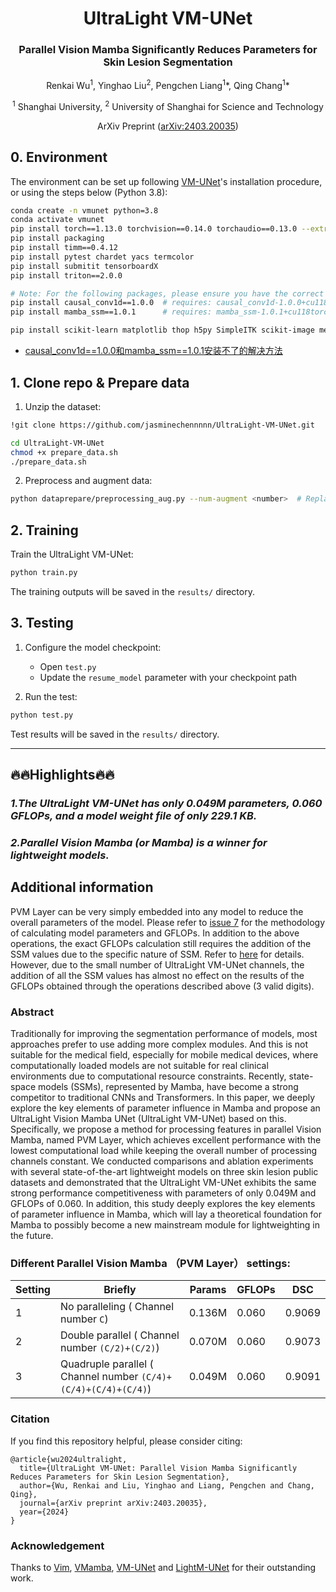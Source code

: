 <div align="center">
<h1>UltraLight VM-UNet </h1>
<h3>Parallel Vision Mamba Significantly Reduces Parameters for Skin Lesion Segmentation</h3>

Renkai Wu<sup>1</sup>, Yinghao Liu<sup>2</sup>, Pengchen Liang<sup>1</sup>\*, Qing Chang<sup>1</sup>\*

<sup>1</sup>  Shanghai University, <sup>2</sup>  University of Shanghai for Science and Technology


ArXiv Preprint ([arXiv:2403.20035](https://arxiv.org/abs/2403.20035))


</div>


## 0. Environment
The environment can be set up following [VM-UNet](https://github.com/JCruan519/VM-UNet)'s installation procedure, or using the steps below (Python 3.8):
```bash
conda create -n vmunet python=3.8
conda activate vmunet
pip install torch==1.13.0 torchvision==0.14.0 torchaudio==0.13.0 --extra-index-url https://download.pytorch.org/whl/cu118
pip install packaging
pip install timm==0.4.12
pip install pytest chardet yacs termcolor
pip install submitit tensorboardX
pip install triton==2.0.0

# Note: For the following packages, please ensure you have the correct wheel files
pip install causal_conv1d==1.0.0  # requires: causal_conv1d-1.0.0+cu118torch1.13cxx11abiFALSE-cp38-cp38-linux_x86_64.whl
pip install mamba_ssm==1.0.1      # requires: mamba_ssm-1.0.1+cu118torch1.13cxx11abiFALSE-cp38-cp38-linux_x86_64.whl

pip install scikit-learn matplotlib thop h5py SimpleITK scikit-image medpy yacs h5py opencv-python scipy pillow albumentations tqdm pytz
```
- [causal_conv1d==1.0.0和mamba_ssm==1.0.1安装不了的解决方法](https://blog.csdn.net/weixin_44292425/article/details/136649809)

## 1. Clone repo & Prepare data
1. Unzip the dataset:
```bash
!git clone https://github.com/jasminechennnnn/UltraLight-VM-UNet.git

cd UltraLight-VM-UNet
chmod +x prepare_data.sh
./prepare_data.sh
```

2. Preprocess and augment data:
```bash
python dataprepare/preprocessing_aug.py --num-augment <number>  # Replace <number> with desired augmentation count
```

## 2. Training
Train the UltraLight VM-UNet:
```bash
python train.py
```
The training outputs will be saved in the `results/` directory.

## 3. Testing
1. Configure the model checkpoint:
   - Open `test.py`
   - Update the `resume_model` parameter with your checkpoint path

2. Run the test:
```bash
python test.py
```
Test results will be saved in the `results/` directory.

---

## 🔥🔥Highlights🔥🔥
### *1.The UltraLight VM-UNet has only 0.049M parameters, 0.060 GFLOPs, and a model weight file of only 229.1 KB.*</br>
### *2.Parallel Vision Mamba (or Mamba) is a winner for lightweight models.*</br>

## Additional information
PVM Layer can be very simply embedded into any model to reduce the overall parameters of the model. Please refer to [issue 7](https://github.com/wurenkai/UltraLight-VM-UNet/issues/7) for the methodology of calculating model parameters and GFLOPs. In addition to the above operations, the exact GFLOPs calculation still requires the addition of the SSM values due to the specific nature of SSM. Refer to [here](https://github.com/state-spaces/mamba/issues/110#issuecomment-1919470069) for details. However, due to the small number of UltraLight VM-UNet channels, the addition of all the SSM values has almost no effect on the results of the GFLOPs obtained through the operations described above (3 valid digits).

### Abstract
Traditionally for improving the segmentation performance of models, most approaches prefer to use adding more complex modules. And this is not suitable for the medical field, especially for mobile medical devices, where computationally loaded models are not suitable for real clinical environments due to computational resource constraints. Recently, state-space models (SSMs), represented by Mamba, have become a strong competitor to traditional CNNs and Transformers. In this paper, we deeply explore the key elements of parameter influence in Mamba and propose an UltraLight Vision Mamba UNet (UltraLight VM-UNet) based on this. Specifically, we propose a method for processing features in parallel Vision Mamba, named PVM Layer, which achieves excellent performance with the lowest computational load while keeping the overall number of processing channels constant. We conducted comparisons and ablation experiments with several state-of-the-art lightweight models on three skin lesion public datasets and demonstrated that the UltraLight VM-UNet exhibits the same strong performance competitiveness with parameters of only 0.049M and GFLOPs of 0.060. In addition, this study deeply explores the key elements of parameter influence in Mamba, which will lay a theoretical foundation for Mamba to possibly become a new mainstream module for lightweighting in the future.

### Different Parallel Vision Mamba （PVM Layer） settings:
| Setting | Briefly | Params | GFLOPs | DSC |
| --- | --- | --- | --- | --- |
| 1 | No paralleling ( Channel number ```C```) | 0.136M | 0.060 | 0.9069 |
| 2 | Double parallel ( Channel number ```(C/2)+(C/2)```) | 0.070M | 0.060 |  0.9073 |
| 3 | Quadruple parallel ( Channel number ```(C/4)+(C/4)+(C/4)+(C/4)```) | 0.049M | 0.060 | 0.9091 |


### Citation
If you find this repository helpful, please consider citing: </br>
```
@article{wu2024ultralight,
  title={UltraLight VM-UNet: Parallel Vision Mamba Significantly Reduces Parameters for Skin Lesion Segmentation},
  author={Wu, Renkai and Liu, Yinghao and Liang, Pengchen and Chang, Qing},
  journal={arXiv preprint arXiv:2403.20035},
  year={2024}
}
```

### Acknowledgement
Thanks to [Vim](https://github.com/hustvl/Vim), [VMamba](https://github.com/MzeroMiko/VMamba), [VM-UNet](https://github.com/JCruan519/VM-UNet) and [LightM-UNet](https://github.com/MrBlankness/LightM-UNet) for their outstanding work.
